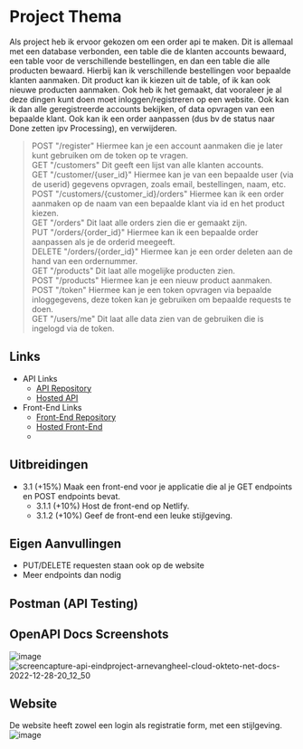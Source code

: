 # Project Thema

Als project heb ik ervoor gekozen om een order api te maken. Dit is allemaal met een database verbonden, een table die de klanten accounts bewaard, een table voor de verschillende bestellingen, en dan een table die alle producten bewaard. Hierbij kan ik verschillende bestellingen voor bepaalde klanten aanmaken. Dit product kan ik kiezen uit de table, of ik kan ook nieuwe producten aanmaken. Ook heb ik het gemaakt, dat vooraleer je al deze dingen kunt doen moet inloggen/registreren op een website. Ook kan ik dan alle geregistreerde accounts bekijken, of data opvragen van een bepaalde klant. Ook kan ik een order aanpassen (dus bv de status naar Done zetten ipv Processing), en verwijderen.

> POST "/register" Hiermee kan je een account aanmaken die je later kunt gebruiken om de token op te vragen.<br>
> GET "/customers" Dit geeft een lijst van alle klanten accounts.<br>
> GET "/customer/{user_id}" Hiermee kan je van een bepaalde user (via de userid) gegevens opvragen, zoals email, bestellingen, naam, etc.<br>
> POST "/customers/{customer_id}/orders" Hiermee kan ik een order aanmaken op de naam van een bepaalde klant via id en het product kiezen.<br>
> GET "/orders" Dit laat alle orders zien die er gemaakt zijn.<br>
> PUT "/orders/{order_id}" Hiermee kan ik een bepaalde order aanpassen als je de orderid meegeeft.<br>
> DELETE "/orders/{order_id}" Hiermee kan je een order deleten aan de hand van een ordernummer.<br>
> GET "/products" Dit laat alle mogelijke producten zien.<br>
> POST "/products" Hiermee kan je een nieuw product aanmaken.<br>
> POST "/token" Hiermee kan je een token opvragen via bepaalde inloggegevens, deze token kan je gebruiken om bepaalde requests te doen.<br>
> GET "/users/me" Dit laat alle data zien van de gebruiken die is ingelogd via de token.<br>

## Links
* API Links
    * [API Repository](https://github.com/ArneVangheel/API-Eindproject)
    * [Hosted API](https://api-eindproject-arnevangheel.cloud.okteto.net/)
* Front-End Links
    * [Front-End Repository](https://github.com/ArneVangheel/website-eindproject)
    * [Hosted Front-End ](https://api-eindproject.netlify.app/)
    * 
## Uitbreidingen
   * 3.1 (+15%) Maak een front-end voor je applicatie die al je GET endpoints en POST endpoints bevat.
      * 3.1.1 (+10%) Host de front-end op Netlify. 
      * 3.1.2 (+10%) Geef de front-end een leuke stijlgeving.
     
## Eigen Aanvullingen 
   * PUT/DELETE requesten staan ook op de website
   * Meer endpoints dan nodig

## Postman (API Testing)


## OpenAPI Docs Screenshots
![image](https://user-images.githubusercontent.com/94957070/209861070-1af2c4b3-6e3e-49ff-acc6-c8a1f58c7ce8.png)
![screencapture-api-eindproject-arnevangheel-cloud-okteto-net-docs-2022-12-28-20_12_50](https://user-images.githubusercontent.com/94957070/209861294-3ac176b6-b41c-481c-a78b-f46d173fb0ea.png)


## Website
De website heeft zowel een login als registratie form, met een stijlgeving.
![image](https://user-images.githubusercontent.com/94957070/209861862-524d5539-aadf-4193-9c7e-02437e3104af.png)



